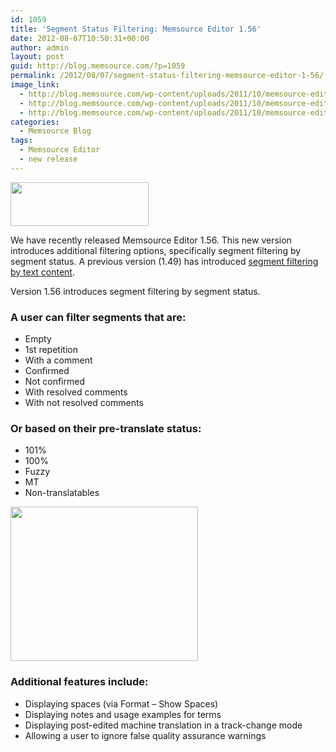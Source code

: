 ```yaml
---
id: 1059
title: 'Segment Status Filtering: Memsource Editor 1.56'
date: 2012-08-07T10:50:31+00:00
author: admin
layout: post
guid: http://blog.memsource.com/?p=1059
permalink: /2012/08/07/segment-status-filtering-memsource-editor-1-56/
image_link:
  - http://blog.memsource.com/wp-content/uploads/2011/10/memsource-editor-icon.png
  - http://blog.memsource.com/wp-content/uploads/2011/10/memsource-editor-icon.png
  - http://blog.memsource.com/wp-content/uploads/2011/10/memsource-editor-icon.png
categories:
  - Memsource Blog
tags:
  - Memsource Editor
  - new release
---
```

<img class=" size-full wp-image-1079 alignleft" title="Memsource Editor - medium" src="/wp-content/uploads/2012/08/MemSource-Editor-medium.png" alt="" width="221" height="70" />

We have recently released Memsource Editor 1.56. This new version introduces additional filtering options, specifically segment filtering by segment status. A previous version (1.49) has introduced [segment filtering by text content](/segment-filtering-as-you-type-memsource-editor-1-49/).<!--more-->

Version 1.56 introduces segment filtering by segment status.

### A user can filter segments that are:

  * Empty
  * 1st repetition
  * With a comment
  * Confirmed
  * Not confirmed
  * With resolved comments
  * With not resolved comments

### Or based on their pre-translate status:

  * 101%
  * 100%
  * Fuzzy
  * MT
  * Non-translatables

<div>
  <a href="/wp-content/uploads/2012/08/segment-filtering.png"><img class="alignnone size-medium wp-image-1062" title="segment-filtering" src="/wp-content/uploads/2012/08/segment-filtering-300x247.png" alt="" width="300" height="247" /></a>
</div>

<div>
</div>

<div>
</div>

### Additional features include:

  * Displaying spaces (via Format &#8211; Show Spaces)
  * Displaying notes and usage examples for terms
  * Displaying post-edited machine translation in a track-change mode
  * Allowing a user to ignore false quality assurance warnings
